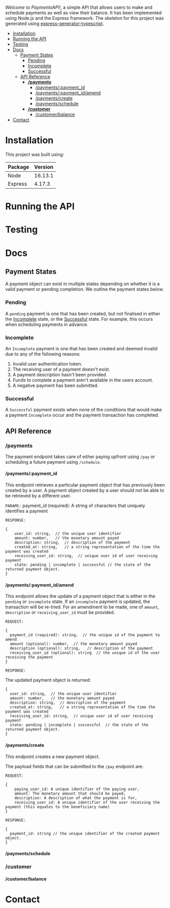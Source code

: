 *Welcome to PaymentsAPI!*, a simple API that allows users to make and schedule payments as well as view their balance. It has been implemented using Node.js and the Express framework. The skeleton for this project was generated using [express-generator-typescript](https://www.npmjs.com/package/express-generator-typescript).

- [Installation](#installation)
- [Running the API](#running-the-api)
- [Testing](#testing)
- [Docs](#docs)
  - [Payment States](#payment-states)
    - [Pending](#pending)
    - [Incomplete](#incomplete)
    - [Successful](#successful)
  - [API Reference](#api-reference)
    - [**/payments**](#payments)
      - [/payments/:payment_id](#paymentspayment_id)
      - [/payments/:payment_id/amend](#paymentspayment_idamend)
      - [/payments/create](#paymentscreate)
      - [/payments/schedule](#paymentsschedule)
    - [**/customer**](#customer)
      - [/customer/balance](#customerbalance)
- [Contact](#contact)

# Installation

This project was built using:

Package | Version
:-- | :--
Node | 16.13.1
Express | 4.17.3

# Running the API
# Testing
# Docs
## Payment States

A payment object can exist in multiple states depending on whether it is a valid payment or pending completion. We outline the payment states below.

### Pending

A `pending` payment is one that has been created, but not finalised in either the [Incomplete](#incomplete) state, or the [Successful](#finalised) state. For example, this occurs when scheduling payments in advance.

### Incomplete

An `Incomplete` payment is one that has been created and deemed invalid due to any of the following reasons:
1. Invalid user authentication token.
2. The receiving user of a payment doesn't exist.
3. A payment description hasn't been provided.
4. Funds to complete a payment aren't available in the users account.
5. A negative payment has been submitted.


### Successful

A `Successful` payment exists when none of the conditions that would make a payment `Incomplete` occur and the payment transaction has completed.

## API Reference

### **/payments**

The payment endpoint takes care of either paying upfront using `/pay` or scheduling a future payment using `/schedule`.

#### /payments/:payment_id

This endpoint retrieves a particular payment object that has previously been created by a user. A payment object created by a user should not be able to be retrieved by a different user.

`PARAMS:`
        payment_id (required): A string of characters that uniquely identifies a payment

`RESPONSE:`

    {
        user_id: string,  // the unique user identifier
        amount: number,   // the monetary amount payed
        description: string,  // description of the payment
        created_at: string,   // a string representation of the time the payment was created
        receiving_user_id: string,  // unique user id of user receiving payment
        state: pending | incomplete | successful // the state of the returned payment object.
    }

#### /payments/:payment_id/amend

This endpoint allows the update of a payment object that is either in the `pending` or `incomplete` state. If an `incomplete` payment is updated, the transaction will be re-tried. For an amendment to be made, one of `amount`, `description` or `receiving_user_id` must be provided.

`REQUEST:`

    {
      payment_id (required): string,  // the unique id of the payment to amend
      amount (optional): number,  // the monetary amount payed
      description (optional): string,   // description of the payment
      receiving_user_id (optional): string  // the unique id of the user receiving the payment
    }  

`RESPONSE:`

The updated payment object is returned:

    {
      user_id: string,  // the unique user identifier
      amount: number,   // the monetary amount payed
      description: string,  // description of the payment
      created_at: string,   // a string representation of the time the payment was created
      receiving_user_id: string,  // unique user id of user receiving payment
      state: pending | incomplete | successful  // the state of the returned payment object.
    }


#### /payments/create
This endpoint creates a new payment object.

The payload fields that can be submitted to the `/pay` endpoint are:

`REQUEST:`
    
    {
        paying_user_id: A unique identifier of the paying user,
        amount: The monetary amount that should be payed,
        description: A description of what the payment is for,
        receiving_user_id: A unique identifier of the user receiving the payment (this equates to the beneficiary name)
    }

`RESPONSE:`

    {
      payment_id: string // the unique identifier of the created payment object.
    }
#### /payments/schedule
### **/customer**
#### /customer/balance
# Contact